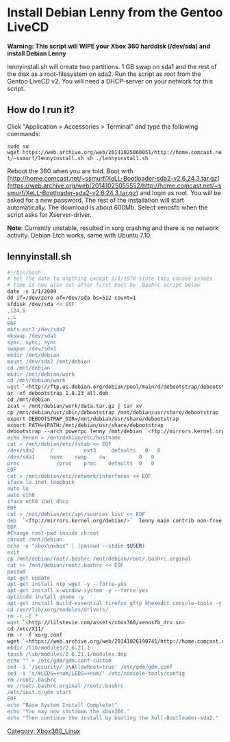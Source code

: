 # Install Debian Lenny from the Gentoo LiveCD

**Warning: This script will WIPE your Xbox 360 harddisk (/dev/sda) and install Debian Lenny**

lennyinstall.sh will create two partitions. 1 GB swap on sda1 and the
rest of the disk as a root-filesystem on sda2. Run the script as root
from the Gentoo LiveCD v2. You will need a DHCP-server on your network
for this script.

## How do I run it?

Click "Application \> Accessories \> Terminal" and type the following
commands:

``
sudo su
wget https://web.archive.org/web/20141025060051/http://home.comcast.net/~ssmurf/lennyinstall.sh
sh ./lennyinstall.sh
``

Reboot the 360 when you are told. Boot with
[http://home.comcast.net/~ssmurf/XeLL-Bootloader-sda2-v2.6.24.3.tar.gz](https://web.archive.org/web/20141025055552/http://home.comcast.net/~ssmurf/XeLL-Bootloader-sda2-v2.6.24.3.tar.gz)
and login as root. You will be asked for a new password. The rest of the
installation will start automatically. The download is about 600Mb.
Select xenosfb when the script asks for Xserver-driver.

**Note**: Currently unstable, resulted in xorg crashing and there is no
network activity. Debian Etch works, same with Ubuntu 7.10.

## lennyinstall.sh

``` sh
#!/bin/bash
# set the date to anything except 1/1/1970 since this causes issues
# time is now also set after first boot by .bashrc script below
date -s 1/1/2009
dd if=/dev/zero of=/dev/sda bs=512 count=1
sfdisk /dev/sda << EOF
,124,S
,,L
EOF
mkfs.ext3 /dev/sda2
mkswap /dev/sda1
sync; sync; sync
swapon /dev/sda1
mkdir /mnt/debian
mount /dev/sda2 /mnt/debian
cd /mnt/debian
mkdir /mnt/debian/work
cd /mnt/debian/work
wget `<http://ftp.us.debian.org/debian/pool/main/d/debootstrap/debootstrap_1.0.23_all.deb>
ar -xf debootstrap_1.0.23_all.deb
cd /mnt/debian
zcat < /mnt/debian/work/data.tar.gz | tar xv
cp /mnt/debian/usr/sbin/debootstrap /mnt/debian/usr/share/debootstrap     
export DEBOOTSTRAP_DIR=/mnt/debian/usr/share/debootstrap
export PATH=$PATH:/mnt/debian/usr/share/debootstrap
debootstrap --arch powerpc lenny /mnt/debian `<ftp://mirrors.kernel.org/debian/>
echo Xenon > /mnt/debian/etc/hostname
cat > /mnt/debian/etc/fstab << EOF
/dev/sda2     /          ext3     defaults   0   0
/dev/sda1     none    swap    sw           0   0
proc            /proc    proc    defaults  0   0
EOF
cat > /mnt/debian/etc/network/interfaces << EOF
iface lo inet loopback
auto lo
auto eth0
iface eth0 inet dhcp
EOF
cat > /mnt/debian/etc/apt/sources.list << EOF
deb  `<ftp://mirrors.kernel.org/debian/>`  lenny main contrib non-free
EOF
#Change root-pwd inside chroot
chroot /mnt/debian
echo -e "xbox\nxbox" | (passwd --stdin $USER)
exit
cp /mnt/debian/root/.bashrc /mnt/debian/root/.bashrc.orginal
cat >> /mnt/debian/root/.bashrc << EOF
passwd
apt-get update
apt-get install ntp wget -y --force-yes
apt-get install x-window-system -y --force-yes
aptitude install gnome -y
apt-get install build-essential firefox gftp khexedit console-tools -y --force-yes
cd /usr/lib/xorg/modules/drivers/
rm -r -f *
wget `<http://lilstevie.com/assets/xbox360/xenosfb_drv.so>
cd /etc/X11/
rm -r -f xorg.conf
wget `<https://web.archive.org/web/20141026190741/http://home.comcast.net/~ssmurf/xorg.conf>
mkdir /lib/modules/2.6.21.1
touch /lib/modules/2.6.21.1/modules.dep
echo "" > /etc/gdm/gdm.conf-custom
sed -i '/security/ a\AllowRoot=true' /etc/gdm/gdm.conf
sed -i 's/#LEDS=+num/LEDS=+num/' /etc/console-tools/config
rm /root/.bashrc
mv /root/.bashrc.orginal /root/.bashrc
/etc/init.d/gdm start
EOF
echo "Base System Install Complete!"
echo "You may now shutdown the xbox360."
echo "Then continue the install by booting the Xell-Bootloader-sda2."
```

[Category: Xbox360_Linux](../Category_Xbox360_Linux)
